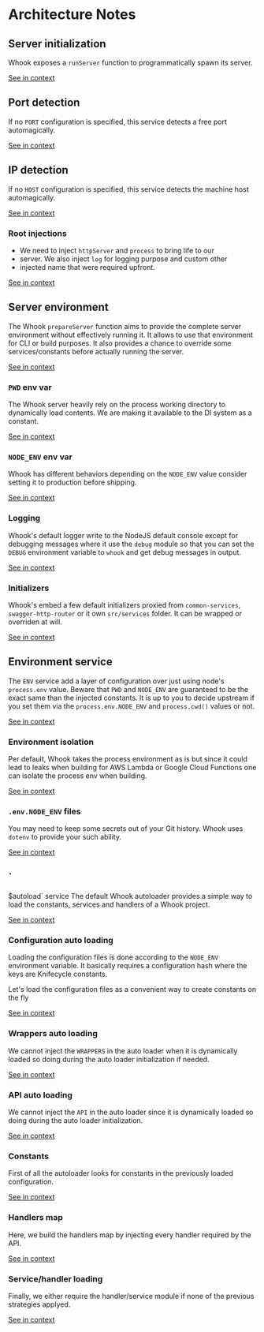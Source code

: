 [//]: # ( )
[//]: # (This file is automatically generated by the `jsarch`)
[//]: # (module. Do not change it elsewhere, changes would)
[//]: # (be overriden.)
[//]: # ( )
# Architecture Notes



## Server initialization

Whook exposes a `runServer` function to programmatically spawn
 its server.

[See in context](./src/index.js#L21-L24)



## Port detection

If no `PORT` configuration is specified, this service detects
  a free port automagically.

[See in context](./src/services/PORT.js#L5-L8)



## IP detection

If no `HOST` configuration is specified, this service detects
 the machine host automagically.

[See in context](./src/services/HOST.js#L5-L8)



### Root injections

* We need to inject `httpServer` and `process` to bring life to our
 *  server. We also inject `log` for logging purpose and custom other
 *  injected name that were required upfront.

[See in context](./src/index.js#L35-L39)



## Server environment

The Whook `prepareServer` function aims to provide the complete
 server environment without effectively running it. It allows
 to use that environment for CLI or build purposes. It also
 provides a chance to override some services/constants
 before actually running the server.

[See in context](./src/index.js#L49-L55)



### `PWD` env var

The Whook server heavily rely on the process working directory
 to dynamically load contents. We are making it available to
 the DI system as a constant.

[See in context](./src/index.js#L64-L68)



### `NODE_ENV` env var

Whook has different behaviors depending on the `NODE_ENV` value
 consider setting it to production before shipping.

[See in context](./src/index.js#L72-L75)



### Logging

Whook's default logger write to the NodeJS default console
 except for debugging messages where it use the `debug`
 module so that you can set the `DEBUG` environment
 variable to `whook` and get debug messages in output.

[See in context](./src/index.js#L79-L84)



### Initializers

Whook's embed a few default initializers proxied from
 `common-services`, `swagger-http-router` or it own
 `src/services` folder. It can be wrapped or overriden
 at will.

[See in context](./src/index.js#L98-L103)



## Environment service

The `ENV` service add a layer of configuration over just using
 node's `process.env` value. Beware that `PWD` and `NODE_ENV` are
 guaranteed to be the exact same than the injected constants.
 It is up to you to decide upstream if you set them via the
 `process.env.NODE_ENV` and `process.cwd()` values or not.

[See in context](./src/services/ENV.js#L7-L13)



### Environment isolation

Per default, Whook takes the process environment as is
 but since it could lead to leaks when building for
 AWS Lambda or Google Cloud Functions one can isolate
 the process env when building.

[See in context](./src/services/ENV.js#L25-L30)



### `.env.NODE_ENV` files

You may need to keep some secrets out of your Git
 history. Whook uses `dotenv` to provide your such
 ability.

[See in context](./src/services/ENV.js#L36-L40)



## `

$autoload` service
The default Whook autoloader provides a simple way to
 load the constants, services and handlers of a Whook
 project.

[See in context](./src/services/_autoload.js#L9-L13)



### Configuration auto loading

Loading the configuration files is done according to the `NODE_ENV`
 environment variable. It basically requires a configuration hash
 where the keys are Knifecycle constants.

Let's load the configuration files as a convenient way
 to create constants on the fly

[See in context](./src/services/_autoload.js#L39-L46)



### Wrappers auto loading

We cannot inject the `WRAPPERS` in the auto loader when
 it is dynamically loaded so doing during the auto loader
 initialization if needed.

[See in context](./src/services/_autoload.js#L57-L61)



### API auto loading

We cannot inject the `API` in the auto loader since
 it is dynamically loaded so doing during the auto loader
 initialization.

[See in context](./src/services/_autoload.js#L74-L78)



### Constants

First of all the autoloader looks for constants in the
 previously loaded configuration.

[See in context](./src/services/_autoload.js#L101-L104)



### Handlers map

Here, we build the handlers map by injecting every handler required
 by the API.

[See in context](./src/services/_autoload.js#L113-L116)



### Service/handler loading

Finally, we either require the handler/service module if
 none of the previous strategies applyed.

[See in context](./src/services/_autoload.js#L143-L146)


